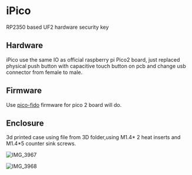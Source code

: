 # iPico
RP2350 based UF2 hardware security key




## Hardware

iPico use the same IO as official raspberry pi Pico2 board, just replaced physical push button with capacitive touch button on pcb and change usb connector from female to male.

## Firmware
Use  [pico-fido](https://github.com/polhenarejos/pico-fido/releases) firmware for pico 2 board will do.

## Enclosure

3d printed case using file from 3D folder,using M1.4* 2 heat inserts and M1.4*5 counter sink screws.



![IMG_3967](https://github.com/user-attachments/assets/2af8cbda-d761-46c6-8c94-334d4a9c5e06)

![IMG_3968](https://github.com/user-attachments/assets/2f3c7036-3893-496e-af0e-beca971b2606)


